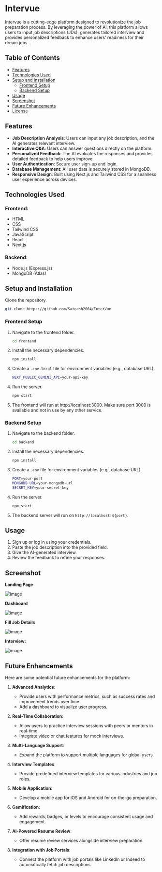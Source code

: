 

# Intervue

Intervue is a cutting-edge platform designed to revolutionize the job preparation process. By leveraging the power of AI, this platform allows users to input job descriptions (JDs), generates tailored interview and provides personalized feedback to enhance users' readiness for their dream jobs.

## Table of Contents
- [Features](#features)
- [Technologies Used](#technologies-used)
- [Setup and Installation](#setup-and-installation)
  - [Frontend Setup](#frontend-setup)
  - [Backend Setup](#backend-setup)
- [Usage](#usage)
- [Screenshot](#screenshot)
- [Future Enhancements](#future-enhancements)
- [License](#license)

## Features

- **Job Description Analysis**: Users can input any job description, and the AI generates relevant interview.
- **Interactive Q&A**: Users can answer questions directly on the platform.
- **Personalized Feedback**: The AI evaluates the responses and provides detailed feedback to help users improve.
- **User Authentication**: Secure user sign-up and login.
- **Database Management**: All user data is securely stored in MongoDB.
- **Responsive Design**: Built using Next.js and Tailwind CSS for a seamless user experience across devices.

## Technologies Used

### Frontend:
- HTML
- CSS
- Tailwind CSS
- JavaScript
- React
- Next.js

### Backend:
- Node.js (Express.js)
- MongoDB (Atlas)

## Setup and Installation
Clone the repository.
   ```bash
   git clone https://github.com/Sateesh2004/InterVue
   ```

### Frontend Setup

1. Navigate to the frontend folder.
   ```bash
   cd frontend
   ```
2. Install the necessary dependencies.
   ```bash
   npm install
   ```
3. Create a `.env.local` file for environment variables (e.g., database URL).
   ```bash
   NEXT_PUBLIC_GEMINI_API=your-api-key
   ```
4. Run the server.
   ```bash
   npm start
   ```
5. The frontend will run at http://localhost:3000. Make sure port 3000 is available and not in use by any other service.

### Backend Setup

1. Navigate to the backend folder.
   ```bash
   cd backend
   ```
2. Install the necessary dependencies.
   ```bash
   npm install
   ```
3. Create a `.env` file for environment variables (e.g., database URL).
   ```bash
   PORT=your-port
   MONGODB_URL=your-mongodb-url
   SECRET_KEY=your-secret-key
   ```
4. Run the server.
   ```bash
   npm start
   ```
5. The backend server will run on `http://localhost:${port}`.

## Usage

1. Sign up or log in using your credentials.
2. Paste the job description into the provided field.
3. Give the AI-generated interview.
4. Review the feedback to refine your responses.

## Screenshot

**Landing Page**

![image](https://github.com/user-attachments/assets/b88e6040-b4b6-4c16-96ac-e1bfbe0cf39d)

**Dashboard**

![image](https://github.com/user-attachments/assets/14a43924-fe63-4138-b514-20dc651f7e9a)

**Fill Job Details**

![image](https://github.com/user-attachments/assets/5107d4b8-442f-49cf-bc31-b2ea09afe8d8)

**Interview:**

![image](https://github.com/user-attachments/assets/add8304c-9d05-4449-b03f-991e56744e74)


## Future Enhancements

Here are some potential future enhancements for the platform:

1. **Advanced Analytics**:
   - Provide users with performance metrics, such as success rates and improvement trends over time.
   - Add a dashboard to visualize user progress.

2. **Real-Time Collaboration**:
   - Allow users to practice interview sessions with peers or mentors in real-time.
   - Integrate video or chat features for mock interviews.

3. **Multi-Language Support**:
   - Expand the platform to support multiple languages for global users.

4. **Interview Templates**:
   - Provide predefined interview templates for various industries and job roles.

5. **Mobile Application**:
   - Develop a mobile app for iOS and Android for on-the-go preparation.

6. **Gamification**:
   - Add rewards, badges, or levels to encourage consistent usage and engagement.

7. **AI-Powered Resume Review**:
   - Offer resume review services alongside interview preparation.

8. **Integration with Job Portals**:
   - Connect the platform with job portals like LinkedIn or Indeed to automatically fetch job descriptions.
